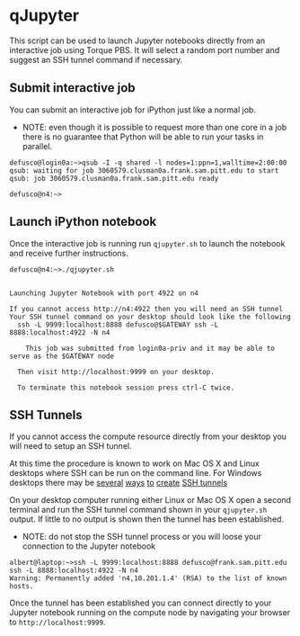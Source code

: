 # qJupyter

This script can be used to launch Jupyter notebooks directly from an interactive job using Torque PBS.
It will select a random port number and suggest an SSH tunnel command if necessary.

## Submit interactive job
You can submit an interactive job for iPython just like a normal job.

* NOTE: even though it is possible to request more than one core in a job there is no guarantee that Python will be able to run your tasks in parallel.

```
defusco@login0a:~>qsub -I -q shared -l nodes=1:ppn=1,walltime=2:00:00
qsub: waiting for job 3060579.clusman0a.frank.sam.pitt.edu to start
qsub: job 3060579.clusman0a.frank.sam.pitt.edu ready

defusco@n4:~>
```

## Launch iPython notebook
Once the interactive job is running run `qjupyter.sh` to launch the notebook and receive further instructions.

```
defusco@n4:~>./qjupyter.sh


Launching Jupyter Notebook with port 4922 on n4

If you cannot access http://n4:4922 then you will need an SSH tunnel
Your SSH tunnel command on your desktop should look like the following
  ssh -L 9999:localhost:8888 defusco@$GATEWAY ssh -L 8888:localhost:4922 -N n4

    This job was submitted from login0a-priv and it may be able to serve as the $GATEWAY node

  Then visit http://localhost:9999 on your desktop.

  To terminate this notebook session press ctrl-C twice.
```


## SSH Tunnels
If you cannot access the compute resource directly from your desktop you will need to setup an SSH tunnel.

At this time the procedure is known to work on Mac OS X and Linux desktops where SSH can be run on the command line.
For Windows desktops there may be [several](https://code.google.com/p/putty-tunnel-manager/) [ways](http://www.ytechie.com/2008/05/set-up-a-windows-ssh-tunnel-in-10-minutes-or-less/) [to](http://superuser.com/questions/235395/automatic-ssh-tunneling-from-windows) [create](http://www.vpnreactor.com/windows_ssh_tunnel.html) [SSH tunnels](http://nemesis2.qx.net/pages/MyEnTunnel)


On your desktop computer running either Linux or Mac OS X open a second terminal and run the SSH tunnel command shown in your `qjupyter.sh` output.
If little to no output is shown then the tunnel has been established.

* NOTE: do not stop the SSH tunnel process or you will loose your connection to the Jupyter notebook

```
albert@laptop:~>ssh -L 9999:localhost:8888 defusco@frank.sam.pitt.edu ssh -L 8888:localhost:4922 -N n4
Warning: Permanently added 'n4,10.201.1.4' (RSA) to the list of known hosts.
```

Once the tunnel has been established you can connect directly to your Jupyter notebook running on the compute node by navigating your browser to `http://localhost:9999`.
